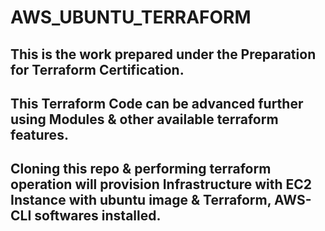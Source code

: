 # AWS_UBUNTU_TERRAFORM

<h2>This is the work prepared under the Preparation for Terraform Certification.</h2>
<h2>This Terraform Code can be advanced further using Modules & other available terraform features.</h2>
<h2>Cloning this repo & performing terraform operation will provision Infrastructure with EC2 Instance with ubuntu image & Terraform, AWS-CLI softwares installed.<h2>
